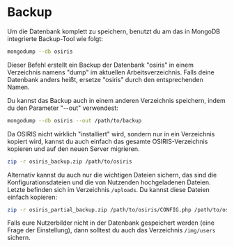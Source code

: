 # Backup

Um die Datenbank komplett zu speichern, benutzt du am das in MongoDB integrierte Backup-Tool wie folgt:

```bash
mongodump --db osiris
```

Dieser Befehl erstellt ein Backup der Datenbank "osiris" in einem Verzeichnis namens "dump" im aktuellen Arbeitsverzeichnis. Falls deine Datenbank anders heißt, ersetze "osiris" durch den entsprechenden Namen.

Du kannst das Backup auch in einem anderen Verzeichnis speichern, indem du den Parameter "--out" verwendest:

```bash
mongodump --db osiris --out /path/to/backup
```

Da OSIRIS nicht wirklich "installiert" wird, sondern nur in ein Verzeichnis kopiert wird, kannst du auch einfach das gesamte OSIRIS-Verzeichnis kopieren und auf den neuen Server migrieren.


```bash
zip -r osiris_backup.zip /path/to/osiris
```

Alternativ kannst du auch nur die wichtigen Dateien sichern, das sind die Konfigurationsdateien und die von Nutzenden hochgeladenen Dateien. Letzte befinden sich im Verzeichnis `/uploads`. Du kannst diese Dateien einfach kopieren:

```bash
zip -r osiris_partial_backup.zip /path/to/osiris/CONFIG.php /path/to/osiris/uploads
```

Falls eure Nutzerbilder nicht in der Datenbank gespeichert werden (eine Frage der Einstellung), dann solltest du auch das Verzeichnis `/img/users` sichern.


